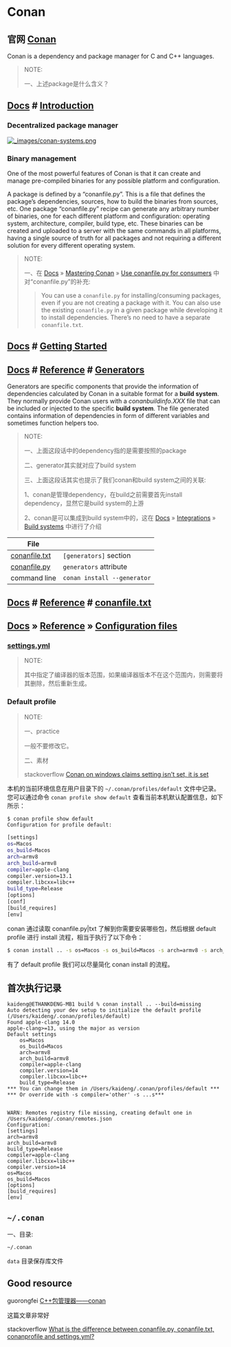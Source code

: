 # Conan

## 官网 [Conan](https://docs.conan.io/en/latest/introduction.html) 

Conan is a dependency and package manager for C and C++ languages.

> NOTE: 
>
> 一、上述package是什么含义？



## [Docs](https://docs.conan.io/en/latest/index.html) # [Introduction](https://docs.conan.io/en/latest/introduction.html)



### Decentralized package manager

[![_images/conan-systems.png](https://docs.conan.io/en/latest/_images/conan-systems.png)](https://docs.conan.io/en/latest/_images/conan-systems.png)

### Binary management

One of the most powerful features of Conan is that it can create and manage pre-compiled binaries for any possible platform and configuration.

A package is defined by a “conanfile.py”. This is a file that defines the package’s dependencies, sources, how to build the binaries from sources, etc. One package “conanfile.py” recipe can generate any arbitrary number of binaries, one for each different platform and configuration: operating system, architecture, compiler, build type, etc. These binaries can be created and uploaded to a server with the same commands in all platforms, having a single source of truth for all packages and not requiring a different solution for every different operating system.

> NOTE:
>
> 一、在 [Docs](https://docs.conan.io/en/latest/index.html) » [Mastering Conan](https://docs.conan.io/en/latest/mastering.html) » [Use conanfile.py for consumers](https://docs.conan.io/en/latest/mastering/conanfile_py.html) 中对“conanfile.py”的补充:
>
> > You can use a `conanfile.py` for installing/consuming packages, even if you are not creating a package with it. You can also use the existing `conanfile.py` in a given package while developing it to install dependencies. There’s no need to have a separate `conanfile.txt`.



## [Docs](https://docs.conan.io/en/latest/index.html) # [Getting Started](https://docs.conan.io/en/latest/getting_started.html)



## [Docs](https://docs.conan.io/en/latest/index.html) # [Reference](https://docs.conan.io/en/latest/reference.html) # [Generators](https://docs.conan.io/en/latest/reference/generators.html)

Generators are specific components that provide the information of dependencies calculated by Conan in a suitable format for a **build system**. They normally provide Conan users with a *conanbuildinfo.XXX* file that can be included or injected to the specific **build system**. The file generated contains information of dependencies in form of different variables and sometimes function helpers too.

> NOTE:
>
> 一、上面这段话中的dependency指的是需要按照的package
>
> 二、generator其实就对应了build system
>
> 三、上面这段话其实也提示了我们conan和build system之间的关联:
>
> 1、conan是管理dependency，在build之前需要首先install dependency，显然它是build system的上游
>
> 2、conan是可以集成到build system中的，这在  [Docs](https://docs.conan.io/en/latest/index.html) »  [Integrations](https://docs.conan.io/en/latest/integrations.html) » [Build systems](https://docs.conan.io/en/latest/integrations/build_system.html) 中进行了介绍

| File                                                         |                             |
| ------------------------------------------------------------ | --------------------------- |
| [conanfile.txt](https://docs.conan.io/en/latest/reference/conanfile_txt.html#conanfile-txt-reference) | `[generators]` section      |
| [conanfile.py](https://docs.conan.io/en/latest/reference/conanfile.html#conanfile-reference) | `generators` attribute      |
| command line                                                 | `conan install --generator` |



## [Docs](https://docs.conan.io/en/latest/index.html) # [Reference](https://docs.conan.io/en/latest/reference.html) # [conanfile.txt](https://docs.conan.io/en/latest/reference/conanfile_txt.html)



## [Docs](https://docs.conan.io/en/latest/index.html) » [Reference](https://docs.conan.io/en/latest/reference.html) » [Configuration files](https://docs.conan.io/en/latest/reference/config_files.html)



### [settings.yml](https://docs.conan.io/en/latest/reference/config_files/settings.yml.html)

> NOTE:
>
> 其中指定了编译器的版本范围，如果编译器版本不在这个范围内，则需要将其删除，然后重新生成。



### Default profile

> NOTE:
>
> 一、practice
>
> 一般不要修改它。
>
> 二、素材
>
> stackoverflow [Conan on windows claims setting isn't set, it is set](https://stackoverflow.com/questions/70587488/conan-on-windows-claims-setting-isnt-set-it-is-set)
>
> 



本机的当前环境信息在用户目录下的 `~/.conan/profiles/default` 文件中记录。您可以通过命令 `conan profile show default` 查看当前本机默认配置信息，如下所示：

```bash
$ conan profile show default
Configuration for profile default:

[settings]
os=Macos
os_build=Macos
arch=armv8
arch_build=armv8
compiler=apple-clang
compiler.version=13.1
compiler.libcxx=libc++
build_type=Release
[options]
[conf]
[build_requires]
[env]
```

conan 通过读取 conanfile.py|txt 了解到你需要安装哪些包，然后根据 default profile 进行 install 流程，相当于执行了以下命令：

```bash
$ conan install .. -s os=Macos -s os_build=Macos -s arch=armv8 -s arch_build=armv8 -s compiler=apple-clang -s compiler.version=13.1 -s compiler.libcxx=libc++ -s build_type=Release
```

有了 default profile 我们可以尽量简化 conan install 的流程。



## 首次执行记录



```shell
kaideng@ETHANKDENG-MB1 build % conan install .. --build=missing
Auto detecting your dev setup to initialize the default profile (/Users/kaideng/.conan/profiles/default)
Found apple-clang 14.0
apple-clang>=13, using the major as version
Default settings
	os=Macos
	os_build=Macos
	arch=armv8
	arch_build=armv8
	compiler=apple-clang
	compiler.version=14
	compiler.libcxx=libc++
	build_type=Release
*** You can change them in /Users/kaideng/.conan/profiles/default ***
*** Or override with -s compiler='other' -s ...s***


WARN: Remotes registry file missing, creating default one in /Users/kaideng/.conan/remotes.json
Configuration:
[settings]
arch=armv8
arch_build=armv8
build_type=Release
compiler=apple-clang
compiler.libcxx=libc++
compiler.version=14
os=Macos
os_build=Macos
[options]
[build_requires]
[env]
```



## `~/.conan`

一、目录:

```shell
~/.conan
```



`data` 目录保存库文件



## Good resource

guorongfei [C++包管理器——conan](http://blog.guorongfei.com/2018/04/23/conan-tutorial/)

这篇文章非常好

stackoverflow [What is the difference between conanfile.py, conanfile.txt, conanprofile and settings.yml?](https://stackoverflow.com/questions/69739319/what-is-the-difference-between-conanfile-py-conanfile-txt-conanprofile-and-set)

